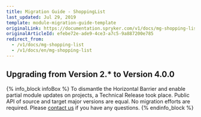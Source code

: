 ```yaml
---
title: Migration Guide - ShoppingList
last_updated: Jul 29, 2019
template: module-migration-guide-template
originalLink: https://documentation.spryker.com/v1/docs/mg-shopping-list
originalArticleId: efebe72e-ade9-4ce3-a7c5-9a887200e785
redirect_from:
  - /v1/docs/mg-shopping-list
  - /v1/docs/en/mg-shopping-list
---
```


## Upgrading from Version 2.* to Version 4.0.0

{% info_block infoBox %}
To dismantle the Horizontal Barrier and enable partial module updates on projects, a Technical Release took place. Public API of source and target major versions are equal. No migration efforts are required. Please [contact us](https://spryker.com/en/support/) if you have any questions.
{% endinfo_block %}
